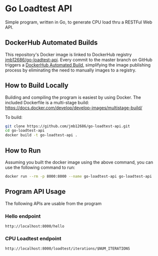 # Go Loadtest API
Simple program, written in Go, to generate CPU load thru a RESTFul Web API.

## DockerHub Automated Builds
This repository's Docker image is linked to DockerHub registry [jmb12686/go-loadtest-api](https://hub.docker.com/r/jmb12686/go-loadtest-api).  Every commit to the master branch on GitHub triggers a [DockerHub Automated Build](https://docs.docker.com/docker-hub/builds/), simplifying the image publishing process by eliminating the need to manually images to a registry.

## How to Build Locally
Building and compiling the program is easiest by using Docker.  The included Dockerfile is a multi-stage build: https://docs.docker.com/develop/develop-images/multistage-build/

To build:

```bash
git clone https://github.com/jmb12686/go-loadtest-api.git
cd go-loadtest-api
docker build -t go-loadtest-api .
```


## How to Run
Assuming you built the docker image using the above command, you can use the following command to run:

```bash
docker run --rm -p 8000:8000 --name go-loadtest-api go-loadtest-api
```

## Program API Usage
The following APIs are usable from the program
### Hello endpoint
```
http://localhost:8000/hello
```

### CPU Loadtest endpoint
```
http://localhost:8000/loadtest/iterations/$NUM_ITERATIONS
```


